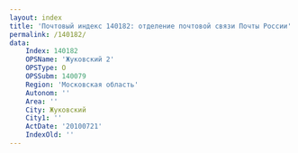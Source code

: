 ```yaml
---
layout: index
title: 'Почтовый индекс 140182: отделение почтовой связи Почты России'
permalink: /140182/
data:
    Index: 140182
    OPSName: 'Жуковский 2'
    OPSType: О
    OPSSubm: 140079
    Region: 'Московская область'
    Autonom: ''
    Area: ''
    City: Жуковский
    City1: ''
    ActDate: '20100721'
    IndexOld: ''
---
```

